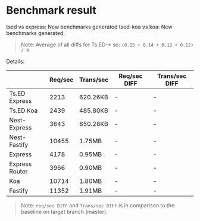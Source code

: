 # Benchmark result

tsed vs express: New benchmarks generated
tsed-koa vs koa: New benchmarks generated.

> Note: 
> Average of all diffs for Ts.ED-* so: `(0.15 + 0.14 + 0.12 + 0.12) / 4`

Details:

|                | Req/sec | Trans/sec | Req/sec DIFF | Trans/sec DIFF |
| -------------- | ------- | --------- | ------------ | -------------- |
| Ts.ED Express  | 2213    | 620.26KB  | -            | -              |
| Ts.ED Koa      | 2439    | 485.80KB  | -            | -              |
| Nest-Express   | 3643    | 850.28KB  | -            | -              |
| Nest-Fastify   | 10455   | 1.75MB    | -            | -              |
| Express        | 4178    | 0.95MB    | -            | -              |
| Express Router | 3966    | 0.90MB    | -            | -              |
| Koa            | 10714   | 1.80MB    | -            | -              |
| Fastify        | 11352   | 1.91MB    | -            | -              |

> Note:
> `req/sec DIFF` and `Trans/sec DIFF` is in comparison to the baseline on target branch (master).